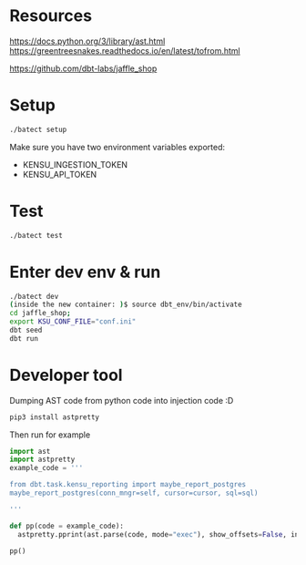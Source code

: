 
# Resources
https://docs.python.org/3/library/ast.html
https://greentreesnakes.readthedocs.io/en/latest/tofrom.html


https://github.com/dbt-labs/jaffle_shop


# Setup 

```bash
./batect setup
```

Make sure you have two environment variables exported:
- KENSU_INGESTION_TOKEN
- KENSU_API_TOKEN

# Test

```bash
./batect test
```

# Enter dev env & run
```bash
./batect dev
(inside the new container: )$ source dbt_env/bin/activate
cd jaffle_shop; 
export KSU_CONF_FILE="conf.ini"
dbt seed
dbt run

```




# Developer tool
Dumping AST code from python code into injection code :D

```bash
pip3 install astpretty
```

Then run for example
```python
import ast
import astpretty
example_code = '''

from dbt.task.kensu_reporting import maybe_report_postgres
maybe_report_postgres(conn_mngr=self, cursor=cursor, sql=sql)

'''

def pp(code = example_code):
  astpretty.pprint(ast.parse(code, mode="exec"), show_offsets=False, indent='  ')

pp()
```
